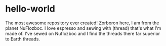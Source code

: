 # hello-world
The most awesome repository ever created!
Zorboron here, I am from the planet NuFlozboc.  I love espresso and sewing with (thread) that's what I'm made of. I've sewed on Nuflozboc and I find the threads there far superior to Earth threads.
